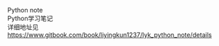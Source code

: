 Python note  
Python学习笔记  
详细地址见  
<https://www.gitbook.com/book/liyingkun1237/lyk_python_note/details>
